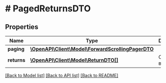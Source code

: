 # # PagedReturnsDTO

## Properties

Name | Type | Description | Notes
------------ | ------------- | ------------- | -------------
**paging** | [**\OpenAPI\Client\Model\ForwardScrollingPagerDTO**](ForwardScrollingPagerDTO.md) |  | [optional]
**returns** | [**\OpenAPI\Client\Model\ReturnDTO[]**](ReturnDTO.md) | Список возвратов. |

[[Back to Model list]](../../README.md#models) [[Back to API list]](../../README.md#endpoints) [[Back to README]](../../README.md)
